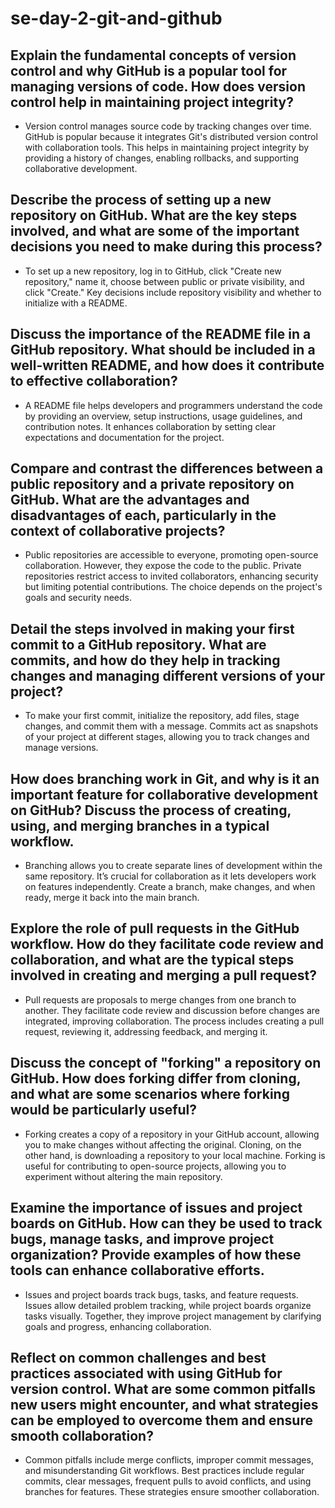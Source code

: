 # se-day-2-git-and-github

## Explain the fundamental concepts of version control and why GitHub is a popular tool for managing versions of code. How does version control help in maintaining project integrity?
- Version control manages source code by tracking changes over time. GitHub is popular because it integrates Git's distributed version control with collaboration tools. This helps in maintaining project integrity by providing a history of changes, enabling rollbacks, and supporting collaborative development.

## Describe the process of setting up a new repository on GitHub. What are the key steps involved, and what are some of the important decisions you need to make during this process?
- To set up a new repository, log in to GitHub, click "Create new repository," name it, choose between public or private visibility, and click "Create." Key decisions include repository visibility and whether to initialize with a README.

## Discuss the importance of the README file in a GitHub repository. What should be included in a well-written README, and how does it contribute to effective collaboration?
- A README file helps developers and programmers understand the code by providing an overview, setup instructions, usage guidelines, and contribution notes. It enhances collaboration by setting clear expectations and documentation for the project.

## Compare and contrast the differences between a public repository and a private repository on GitHub. What are the advantages and disadvantages of each, particularly in the context of collaborative projects?
- Public repositories are accessible to everyone, promoting open-source collaboration. However, they expose the code to the public. Private repositories restrict access to invited collaborators, enhancing security but limiting potential contributions. The choice depends on the project's goals and security needs.

## Detail the steps involved in making your first commit to a GitHub repository. What are commits, and how do they help in tracking changes and managing different versions of your project?
- To make your first commit, initialize the repository, add files, stage changes, and commit them with a message. Commits act as snapshots of your project at different stages, allowing you to track changes and manage versions.

## How does branching work in Git, and why is it an important feature for collaborative development on GitHub? Discuss the process of creating, using, and merging branches in a typical workflow.
- Branching allows you to create separate lines of development within the same repository. It’s crucial for collaboration as it lets developers work on features independently. Create a branch, make changes, and when ready, merge it back into the main branch.

## Explore the role of pull requests in the GitHub workflow. How do they facilitate code review and collaboration, and what are the typical steps involved in creating and merging a pull request?
- Pull requests are proposals to merge changes from one branch to another. They facilitate code review and discussion before changes are integrated, improving collaboration. The process includes creating a pull request, reviewing it, addressing feedback, and merging it.

## Discuss the concept of "forking" a repository on GitHub. How does forking differ from cloning, and what are some scenarios where forking would be particularly useful?
- Forking creates a copy of a repository in your GitHub account, allowing you to make changes without affecting the original. Cloning, on the other hand, is downloading a repository to your local machine. Forking is useful for contributing to open-source projects, allowing you to experiment without altering the main repository.

## Examine the importance of issues and project boards on GitHub. How can they be used to track bugs, manage tasks, and improve project organization? Provide examples of how these tools can enhance collaborative efforts.
- Issues and project boards track bugs, tasks, and feature requests. Issues allow detailed problem tracking, while project boards organize tasks visually. Together, they improve project management by clarifying goals and progress, enhancing collaboration.

## Reflect on common challenges and best practices associated with using GitHub for version control. What are some common pitfalls new users might encounter, and what strategies can be employed to overcome them and ensure smooth collaboration?
- Common pitfalls include merge conflicts, improper commit messages, and misunderstanding Git workflows. Best practices include regular commits, clear messages, frequent pulls to avoid conflicts, and using branches for features. These strategies ensure smoother collaboration.
